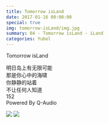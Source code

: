 ```yaml
---
title: Tomorrow isLand
date: 2017-01-16 00:00:00
special: true
img: tomorrow-isLand/img.jpg
summary: 04 - Tomorrow isLand - iLand
categories: Yubel
---
```


Tomorrow isLand

明日岛上有无限可能  
那是你心中的海啸  
你静静的站着  
不让任何人知道  
152  
Powered By Q-Audio

![](img.jpg)
![](cover.jpg)
